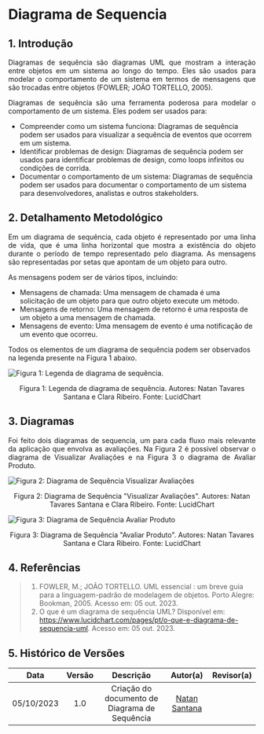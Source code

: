 # Diagrama de Sequencia


## 1. Introdução

<p align="justify">
Diagramas de sequência são diagramas UML que mostram a interação entre objetos em um sistema ao longo do tempo. Eles são usados para modelar o comportamento de um sistema em termos de mensagens que são trocadas entre objetos (FOWLER; JOÃO TORTELLO, 2005). 
<p>

<p align="justify">
Diagramas de sequência são uma ferramenta poderosa para modelar o comportamento de um sistema. Eles podem ser usados para:
<p>

- Compreender como um sistema funciona: Diagramas de sequência podem ser usados para visualizar a sequência de eventos que ocorrem em um sistema.
- Identificar problemas de design: Diagramas de sequência podem ser usados para identificar problemas de design, como loops infinitos ou condições de corrida.
- Documentar o comportamento de um sistema: Diagramas de sequência podem ser usados para documentar o comportamento de um sistema para desenvolvedores, analistas e outros stakeholders.

## 2. Detalhamento Metodológico

<p align="justify">
Em um diagrama de sequência, cada objeto é representado por uma linha de vida, que é uma linha horizontal que mostra a existência do objeto durante o período de tempo representado pelo diagrama. As mensagens são representadas por setas que apontam de um objeto para outro.

As mensagens podem ser de vários tipos, incluindo:
<p>

- Mensagens de chamada: Uma mensagem de chamada é uma solicitação de um objeto para que outro objeto execute um método.
- Mensagens de retorno: Uma mensagem de retorno é uma resposta de um objeto a uma mensagem de chamada.
- Mensagens de evento: Uma mensagem de evento é uma notificação de um evento que ocorreu.

Todos os elementos de um diagrama de sequência podem ser observados na legenda presente na Figura 1 abaixo.

<img src="https://raw.githubusercontent.com/UnBArqDsw2023-2/2023.2_G8_ProjetoMagazineLuiza/main/docs/Assets/legenda_sequencia.png" alt="Figura 1: Legenda de diagrama de sequência.">

<p align='center'>
Figura 1: Legenda de diagrama de sequência. Autores: Natan Tavares Santana e Clara Ribeiro. Fonte: LucidChart
</p>

## 3. Diagramas

<p align="justify">
Foi feito dois diagramas de sequencia, um para cada fluxo mais relevante da aplicação que envolva as avaliações. Na Figura 2 é possível observar o diagrama de Visualizar Avaliações e na Figura 3 o diagrama de Avaliar Produto.
<p>

<img src="https://raw.githubusercontent.com/UnBArqDsw2023-2/2023.2_G8_ProjetoMagazineLuiza/main/docs/Assets/sequencia_visualizar.png" alt="Figura 2: Diagrama de Sequência Visualizar Avaliações">

<p align='center'>
Figura 2: Diagrama de Sequência "Visualizar Avaliações". Autores: Natan Tavares Santana e Clara Ribeiro. Fonte: LucidChart
</p>

<img src="https://raw.githubusercontent.com/UnBArqDsw2023-2/2023.2_G8_ProjetoMagazineLuiza/main/docs/Assets/sequencia_avaliar.png" alt="Figura 3: Diagrama de Sequência Avaliar Produto">

<p align='center'>
Figura 3: Diagrama de Sequência "Avaliar Produto". Autores: Natan Tavares Santana e Clara Ribeiro. Fonte: LucidChart
</p>

## 4. Referências

> 1. FOWLER, M.; JOÃO TORTELLO. UML essencial : um breve guia para a linguagem-padrão de modelagem de objetos. Porto Alegre: Bookman, 2005. Acesso em: 05 out. 2023.
> 2. O que é um diagrama de sequência UML? Disponível em: <https://www.lucidchart.com/pages/pt/o-que-e-diagrama-de-sequencia-uml>. Acesso em: 05 out. 2023.

## 5. Histórico de Versões

| Data       | Versão | Descrição                                                   | Autor(a)                                              | Revisor(a)                                         |
| :--------: | :----: | :---------------------------------------------------------: | :---------------------------------------------------: | :------------------------------------------------: |
| 05/10/2023 | 1.0    | Criação do documento de Diagrama de Sequência                  | [Natan Santana](https://github.com/Neitan2001) |  |
